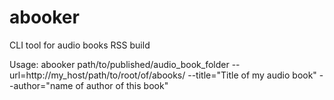 # abooker
CLI tool for audio books RSS build

Usage:
  abooker path/to/published/audio_book_folder --url=http://my_host/path/to/root/of/abooks/ --title="Title of my audio book" --author="name of author of this book"
